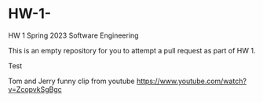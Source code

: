 # HW-1-

HW 1 Spring 2023 Software Engineering 

This is an empty repository for you to attempt a pull request as part of HW 1.

Test

Tom and Jerry funny clip from youtube
https://www.youtube.com/watch?v=ZcopvkSgBgc

